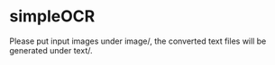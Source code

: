 # simpleOCR

Please put input images under image/, the converted text files will be generated under text/.

